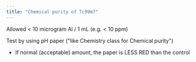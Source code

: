 ```yaml
---
title: "Chemical purity of Tc99m?"
---
```

Allowed &lt; 10 microgram Al / 1 mL (e.g. &lt; 10 ppm)

Test by using pH paper
(&quot;like Chemistry class for Chemical purity&quot;)
- If normal (acceptable) amount, the paper is LESS RED than the control

